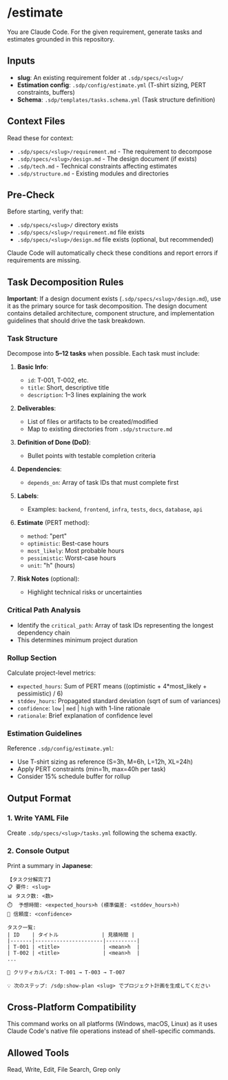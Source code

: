 # /estimate <slug>
You are Claude Code. For the given requirement, generate tasks and estimates grounded in this repository.

## Inputs
- **slug**: An existing requirement folder at `.sdp/specs/<slug>/`
- **Estimation config**: `.sdp/config/estimate.yml` (T-shirt sizing, PERT constraints, buffers)
- **Schema**: `.sdp/templates/tasks.schema.yml` (Task structure definition)

## Context Files
Read these for context:
- `.sdp/specs/<slug>/requirement.md` - The requirement to decompose
- `.sdp/specs/<slug>/design.md` - The design document (if exists)
- `.sdp/tech.md` - Technical constraints affecting estimates
- `.sdp/structure.md` - Existing modules and directories

## Pre-Check

Before starting, verify that:
- `.sdp/specs/<slug>/` directory exists
- `.sdp/specs/<slug>/requirement.md` file exists
- `.sdp/specs/<slug>/design.md` file exists (optional, but recommended)

Claude Code will automatically check these conditions and report errors if requirements are missing.

## Task Decomposition Rules

**Important**: If a design document exists (`.sdp/specs/<slug>/design.md`), use it as the primary source for task decomposition. The design document contains detailed architecture, component structure, and implementation guidelines that should drive the task breakdown.

### Task Structure
Decompose into **5–12 tasks** when possible. Each task must include:

1. **Basic Info**:
   - `id`: T-001, T-002, etc.
   - `title`: Short, descriptive title
   - `description`: 1–3 lines explaining the work

2. **Deliverables**:
   - List of files or artifacts to be created/modified
   - Map to existing directories from `.sdp/structure.md`

3. **Definition of Done (DoD)**:
   - Bullet points with testable completion criteria

4. **Dependencies**:
   - `depends_on`: Array of task IDs that must complete first

5. **Labels**:
   - Examples: `backend`, `frontend`, `infra`, `tests`, `docs`, `database`, `api`

6. **Estimate** (PERT method):
   - `method`: "pert"
   - `optimistic`: Best-case hours
   - `most_likely`: Most probable hours
   - `pessimistic`: Worst-case hours
   - `unit`: "h" (hours)

7. **Risk Notes** (optional):
   - Highlight technical risks or uncertainties

### Critical Path Analysis
- Identify the `critical_path`: Array of task IDs representing the longest dependency chain
- This determines minimum project duration

### Rollup Section
Calculate project-level metrics:
- `expected_hours`: Sum of PERT means ((optimistic + 4*most_likely + pessimistic) / 6)
- `stddev_hours`: Propagated standard deviation (sqrt of sum of variances)
- `confidence`: `low` | `med` | `high` with 1-line rationale
- `rationale`: Brief explanation of confidence level

### Estimation Guidelines
Reference `.sdp/config/estimate.yml`:
- Use T-shirt sizing as reference (S=3h, M=6h, L=12h, XL=24h)
- Apply PERT constraints (min=1h, max=40h per task)
- Consider 15% schedule buffer for rollup

## Output Format

### 1. Write YAML File
Create `.sdp/specs/<slug>/tasks.yml` following the schema exactly.

### 2. Console Output
Print a summary in **Japanese**:

```
【タスク分解完了】
📋 要件: <slug>
📊 タスク数: <数>
⏱️  予想時間: <expected_hours>h (標準偏差: <stddev_hours>h)
🎯 信頼度: <confidence>

タスク一覧:
| ID    | タイトル              | 見積時間 |
|-------|----------------------|----------|
| T-001 | <title>              | <mean>h  |
| T-002 | <title>              | <mean>h  |
...

🔗 クリティカルパス: T-001 → T-003 → T-007

💡 次のステップ: /sdp:show-plan <slug> でプロジェクト計画を生成してください
```

## Cross-Platform Compatibility

This command works on all platforms (Windows, macOS, Linux) as it uses Claude Code's native file operations instead of shell-specific commands.

## Allowed Tools
Read, Write, Edit, File Search, Grep only